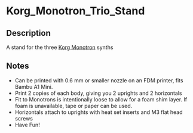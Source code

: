 # Korg_Monotron_Trio_Stand
## Description
A stand for the three [Korg Monotron](https://www.korg.com/us/products/dj/monotron/) synths

## Notes
- Can be printed with 0.6 mm or smaller nozzle on an FDM printer, fits Bambu A1 Mini.
- Print 2 copies of each body, giving you 2 uprights and 2 horizontals
- Fit to Monotrons is intentionally loose to allow for a foam shim layer. If foam is unavailable, tape or paper can be used.
- Horizontals attach to uprights with heat set inserts and M3 flat head screws
- Have Fun!
